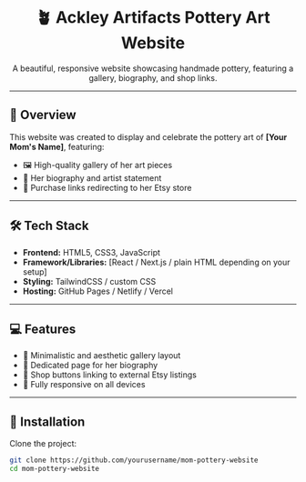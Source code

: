 <h1 align="center">🪴 Ackley Artifacts Pottery Art Website</h1>

<p align="center">
  A beautiful, responsive website showcasing handmade pottery, featuring a gallery, biography, and shop links.
</p>

---

## 🌟 Overview

This website was created to display and celebrate the pottery art of **[Your Mom's Name]**, featuring:

- 🖼️ High-quality gallery of her art pieces
- 📝 Her biography and artist statement
- 🛒 Purchase links redirecting to her Etsy store

---

## 🛠️ Tech Stack

- **Frontend:** HTML5, CSS3, JavaScript
- **Framework/Libraries:** [React / Next.js / plain HTML depending on your setup]
- **Styling:** TailwindCSS / custom CSS
- **Hosting:** GitHub Pages / Netlify / Vercel

---

## 💻 Features

- 🎨 Minimalistic and aesthetic gallery layout
- 📖 Dedicated page for her biography
- 🛒 Shop buttons linking to external Etsy listings
- 📱 Fully responsive on all devices

---

## 🚀 Installation

Clone the project:

```bash
git clone https://github.com/yourusername/mom-pottery-website
cd mom-pottery-website
